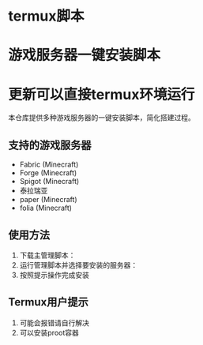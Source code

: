 # termux脚本
# 游戏服务器一键安装脚本
# 更新可以直接termux环境运行

本仓库提供多种游戏服务器的一键安装脚本，简化搭建过程。

## 支持的游戏服务器

- Fabric (Minecraft)
- Forge (Minecraft)
- Spigot (Minecraft)
- 泰拉瑞亚
- paper (Minecraft)
- folia (Minecraft)

## 使用方法

1. 下载主管理脚本：
2. 运行管理脚本并选择要安装的服务器：
3. 按照提示操作完成安装

## Termux用户提示

1. 可能会报错请自行解决
2. 可以安装proot容器

